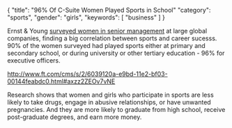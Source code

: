 
{
  "title": "96% Of C-Suite Women Played Sports in School"
	"category": "sports",
  "gender": "girls",
  "keywords": [
    "business"
  ]
}

Ernst & Young [surveyed women in senior management](http://www.forbes.com/sites/alanaglass/2013/06/24/ernst-young-studies-the-connection-between-female-executives-and-sports/ "Ernst & Young Studies The Connection Between Female Executives And Sports") at large global companies, finding a big correlation between sports and career sucesss. 90% of the women surveyed had played sports either at primary and secondary school, or during university or other tertiary education - 96% for executive officers.



http://www.ft.com/cms/s/2/6039120a-e9bd-11e2-bf03-00144feabdc0.html#axzz2ZEOv7vNE

Research shows that women and girls who participate in sports are less likely to take drugs, engage in abusive relationships, or have unwanted pregnancies. And they are more likely to graduate from high school, receive post-graduate degrees, and earn more money.